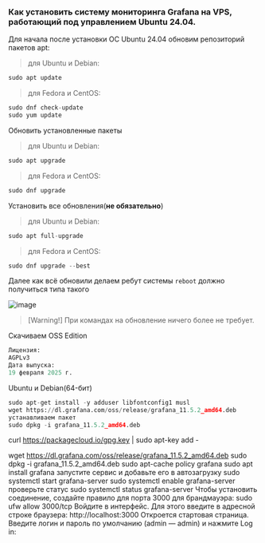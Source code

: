 ### Как установить систему мониторинга Grafana на VPS, работающий под управлением Ubuntu 24.04.
Для начала после установки ОС Ubuntu 24.04 обновим репозиторий пакетов apt:
> для Ubuntu и Debian:

```python
sudo apt update
```
> для Fedora и CentOS:

```python
sudo dnf check-update
sudo yum update
```
Обновить установленные пакеты
> для Ubuntu и Debian:

```python
sudo apt upgrade
```
> для Fedora и CentOS:

```python
sudo dnf upgrade
```

Установить все обновления(**не обязательно**)<br>
> для Ubuntu и Debian:

```python
sudo apt full-upgrade
```
> для Fedora и CentOS:

```python
sudo dnf upgrade --best
```
Далее как всё обновили делаем ребут системы ``reboot`` должно получиться типа такого<br>

![image](https://github.com/user-attachments/assets/422d2d5b-59d7-4353-af48-106583b80c51)
> [Warning!]
> При командах на обновление ничего более не требует.

Скачиваем OSS Edition
```python
Лицензия:
AGPLv3
Дата выпуска:
19 февраля 2025 г.
```

Ubuntu и Debian(64-бит)
```python
sudo apt-get install -y adduser libfontconfig1 musl
wget https://dl.grafana.com/oss/release/grafana_11.5.2_amd64.deb
устанавливаем пакет
sudo dpkg -i grafana_11.5.2_amd64.deb
```

curl https://packagecloud.io/gpg.key | sudo apt-key add -

wget https://dl.grafana.com/oss/release/grafana_11.5.2_amd64.deb
sudo dpkg -i grafana_11.5.2_amd64.deb
sudo apt-cache policy grafana
sudo apt install grafana
запустите сервис и добавьте его в автозагрузку
sudo systemctl start grafana-server
sudo systemctl enable grafana-server
проверьте статус
sudo systemctl status grafana-server
Чтобы установить соединение, создайте правило для порта 3000 для брандмауэра:
sudo ufw allow 3000/tcp
Войдите в интерфейс. Для этого введите в адресной строке браузера: http://localhost:3000
Откроется стартовая страница. Введите логин и пароль по умолчанию (admin — admin) и нажмите Log in:
